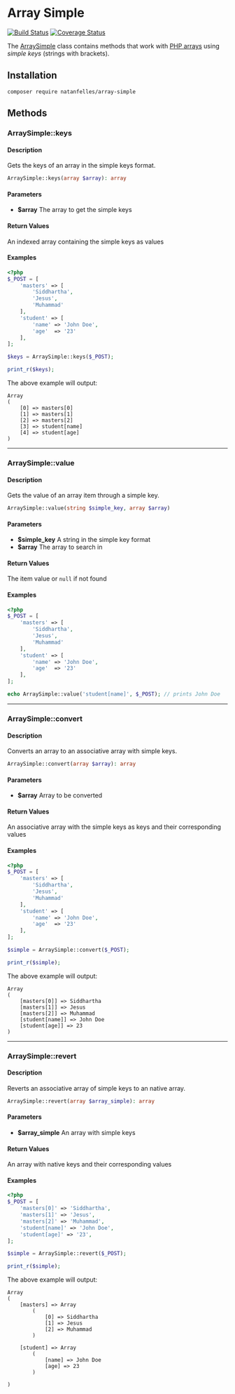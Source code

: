 # Array Simple

[![Build Status](https://travis-ci.org/natanfelles/array-simple.svg)](https://travis-ci.org/natanfelles/array-simple) [![Coverage Status](https://coveralls.io/repos/github/natanfelles/array-simple/badge.svg)](https://coveralls.io/github/natanfelles/array-simple)

The [ArraySimple](https://github.com/natanfelles/array-simple/blob/master/src/ArraySimple.php) class contains methods that work with [PHP arrays](https://www.php.net/manual/en/language.types.array.php) using *simple keys* (strings with brackets).

## Installation

```
composer require natanfelles/array-simple
```

## Methods

### ArraySimple::keys

#### Description

Gets the keys of an array in the simple keys format.

```php
ArraySimple::keys(array $array): array
```

#### Parameters

- **$array** The array to get the simple keys

#### Return Values

An indexed array containing the simple keys as values

#### Examples

```php
<?php
$_POST = [
	'masters' => [
		'Siddhartha',
		'Jesus',
		'Muhammad'
	],
	'student' => [
		'name' => 'John Doe',
		'age'  => '23'
	],
];

$keys = ArraySimple::keys($_POST);

print_r($keys);
```

The above example will output:

```
Array
(
    [0] => masters[0]
    [1] => masters[1]
    [2] => masters[2]
    [3] => student[name]
    [4] => student[age]
)
```

---

### ArraySimple::value

#### Description

Gets the value of an array item through a simple key.

```php
ArraySimple::value(string $simple_key, array $array)
```

#### Parameters

- **$simple_key** A string in the simple key format
- **$array** The array to search in


#### Return Values

The item value or `null` if not found

#### Examples

```php
<?php
$_POST = [
	'masters' => [
		'Siddhartha',
		'Jesus',
		'Muhammad'
	],
	'student' => [
		'name' => 'John Doe',
		'age'  => '23'
	],
];

echo ArraySimple::value('student[name]', $_POST); // prints John Doe

```

---

### ArraySimple::convert

#### Description

Converts an array to an associative array with simple keys.

```php
ArraySimple::convert(array $array): array
```

#### Parameters

- **$array** Array to be converted

#### Return Values

An associative array with the simple keys as keys and their corresponding values

#### Examples

```php
<?php
$_POST = [
	'masters' => [
		'Siddhartha',
		'Jesus',
		'Muhammad'
	],
	'student' => [
		'name' => 'John Doe',
		'age'  => '23'
	],
];

$simple = ArraySimple::convert($_POST);

print_r($simple);
```

The above example will output:

```
Array
(
    [masters[0]] => Siddhartha
    [masters[1]] => Jesus
    [masters[2]] => Muhammad
    [student[name]] => John Doe
    [student[age]] => 23
)
```

---

### ArraySimple::revert

#### Description

Reverts an associative array of simple keys to an native array.

```php
ArraySimple::revert(array $array_simple): array
```

#### Parameters

- **$array_simple** An array with simple keys

#### Return Values

An array with native keys and their corresponding values

#### Examples

```php
<?php
$_POST = [
	'masters[0]' => 'Siddhartha',
	'masters[1]' => 'Jesus',
	'masters[2]' => 'Muhammad',
	'student[name]' => 'John Doe',
	'student[age]' => '23',
];

$simple = ArraySimple::revert($_POST);

print_r($simple);
```

The above example will output:

```
Array
(
    [masters] => Array
        (
            [0] => Siddhartha
            [1] => Jesus
            [2] => Muhammad
        )

    [student] => Array
        (
            [name] => John Doe
            [age] => 23
        )

)
```

